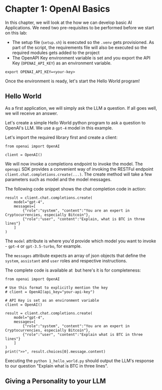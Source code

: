 # Chapter 1: OpenAI Basics

In this chapter, we will look at the how we can develop basic AI Applications. We need two pre-requisites to be performed before we start on this lab:

- The setup file (`setup.sh`) is executed so the `.venv` gets provisioned. As part of the script, the requirements file will also be executed so the required modules gets added to the project
- The OpenAPI Key environment variable is set and you export the API Key (`OPENAI_API_KEY`) as an environment variable.

``` 
export OPENAI_API_KEY=<your-key>
```

Once the environment is ready, let's start the Hello World program!

## Hello World

As a first application, we will simply ask the LLM a question. If all goes well, we will receive an answer.

Let's create a simple Hello World python program to ask a question to OpenAI's LLM. We use a `gpt-4` model in this example.

Let's import the required library first and create a client:

```
from openai import OpenAI

client = OpenAI()
```

We will now invoke a completions endpoint to invoke the model. The `openapi` SDK provides a convenient way of invoking the RESTFul endpoint `client.chat.completions.create(...)`. The create method will take a few parameters such as model and the model messages.

The following code snippet shows the chat completion code in action:

```
result = client.chat.completions.create(
    model="gpt-4",
    messages=[
        {"role":"system", "content":"You are an expert in Cryptocurrencies, especially Bitcoin"},
        {"role":"user", "content":"Explain, what is BTC in three lines"}
    ]
)
```
The `model` attribute is where you'd provide which model you want to invoke - `gpt-4` or `gpt-3.5-turbo`, for example. 

The `messages` attribute expects an array of json objects that define the `system`, `assistant` and `user` roles and respective instructions.

The complete code is available at ![]() but here's it is for completeness:

```
from openai import OpenAI

# Use this format to explicitly mention the key 
# client = OpenAI(api_key="your-api-key")

# API Key is set as an environment variable 
client = OpenAI()

result = client.chat.completions.create(
    model="gpt-4",
    messages=[
        {"role":"system", "content":"You are an expert in Cryptocurrencies, especially Bitcoin"},
        {"role":"user", "content":"Explain what is BTC in three lines"}
    ]
)
print(">>", result.choices[0].message.content)
```

Executing the `python 1_hello_world.py` should output the LLM's response to our question "Explain what is BTC in three lines".

## Giving a Personality to your LLM


